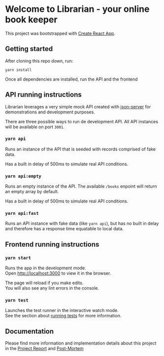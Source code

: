 # Welcome to Librarian - your online book keeper

This project was bootstrapped with [Create React App](https://github.com/facebook/create-react-app).

## Getting started

After cloning this repo down, run:

`yarn install`

Once all dependencies are installed, run the API and the frontend

## API running instructions

Librarian leverages a very simple mock API created with [json-server](https://github.com/typicode/json-server) for demonstrations and development purposes.

There are three possible ways to run de development API. All API instances will be available on port `3001`.

### `yarn api`

Runs an instance of the API that is seeded with records comprised of fake data.

Has a built in delay of 500ms to simulate real API conditions.

### `yarn api:empty`

Runs an empty instance of the API. The available `/books` enpoint will return an empty array by default.

Has a built in delay of 500ms to simulate real API conditions.

### `yarn api:fast`

Runs an API instance with fake data (like `yarn api`), but has no built in delay and therefore has a response time equatable to local data.

## Frontend running instructions

### `yarn start`

Runs the app in the development mode.\
Open [http://localhost:3000](http://localhost:3000) to view it in the browser.

The page will reload if you make edits.\
You will also see any lint errors in the console.

### `yarn test`

Launches the test runner in the interactive watch mode.\
See the section about [running tests](https://facebook.github.io/create-react-app/docs/running-tests) for more information.

## Documentation

Please find more information and implementation details about this project in the [Project Report](REPORT.md) and [Post-Mortem](POST-MORTEM.md)
